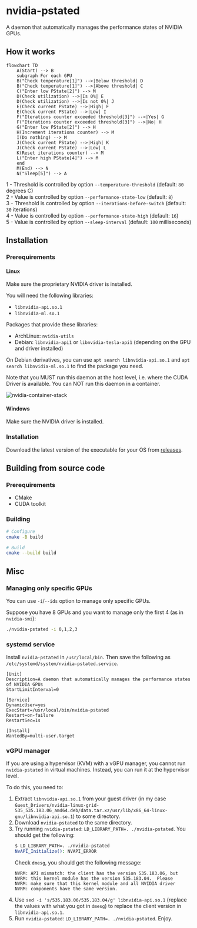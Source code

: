 # nvidia-pstated

A daemon that automatically manages the performance states of NVIDIA GPUs.

## How it works

```mermaid
flowchart TD
    A(Start) --> B
    subgraph For each GPU
    B("Check temperature[1]") -->|Below threshold| D
    B("Check temperature[1]") -->|Above threshold| C
    C("Enter low PState[2]") --> M
    D(Check utilization) -->|Is 0%| E
    D(Check utilization) -->|Is not 0%| J
    E(Check current PState) -->|High| F
    E(Check current PState) -->|Low| I
    F("Iterations counter exceeded threshold[3]") -->|Yes| G
    F("Iterations counter exceeded threshold[3]") -->|No| H
    G("Enter low PState[2]") --> H
    H(Increment iterations counter) --> M
    I(Do nothing) --> M
    J(Check current PState) -->|High| K
    J(Check current PState) -->|Low| L
    K(Reset iterations counter) --> M
    L("Enter high PState[4]") --> M
    end
    M(End) --> N
    N("Sleep[5]") --> A
```

1 - Threshold is controlled by option `--temperature-threshold` (default: `80` degrees C)  
2 - Value is controlled by option `--performance-state-low` (default: `8`)  
3 - Threshold is controlled by option  `--iterations-before-switch` (default: `30` iterations)  
4 - Value is controlled by option `--performance-state-high` (default: `16`)  
5 - Value is controlled by option `--sleep-interval` (default: `100` milliseconds)  

## Installation

### Prerequirements

#### Linux

Make sure the proprietary NVIDIA driver is installed.

You will need the following libraries:

- `libnvidia-api.so.1`
- `libnvidia-ml.so.1`

Packages that provide these libraries:

- ArchLinux: `nvidia-utils`
- Debian: `libnvidia-api1` or `libnvidia-tesla-api1` (depending on the GPU and driver installed)

On Debian derivatives, you can use `apt search libnvidia-api.so.1` and `apt search libnvidia-ml.so.1` to find the package you need.

Note that you MUST run this daemon at the host level, i.e. where the CUDA Driver is available. You can NOT run this daemon in a container.

![nvidia-container-stack](https://cloud.githubusercontent.com/assets/3028125/12213714/5b208976-b632-11e5-8406-38d379ec46aa.png)

#### Windows

Make sure the NVIDIA driver is installed.

### Installation

Download the latest version of the executable for your OS from [releases](https://github.com/sasha0552/nvidia-pstated/releases).

## Building from source code

### Prerequirements

* CMake
* CUDA toolkit

### Building

```sh
# Configure
cmake -B build

# Build
cmake --build build
```

## Misc

### Managing only specific GPUs

You can use `-i`/`--ids` option to manage only specific GPUs.

Suppose you have 8 GPUs and you want to manage only the first 4 (as in `nvidia-smi`):

```sh
./nvidia-pstated -i 0,1,2,3
```

### systemd service

Install `nvidia-pstated` in `/usr/local/bin`. Then save the following as `/etc/systemd/system/nvidia-pstated.service`.

```text
[Unit]
Description=A daemon that automatically manages the performance states of NVIDIA GPUs
StartLimitInterval=0

[Service]
DynamicUser=yes
ExecStart=/usr/local/bin/nvidia-pstated
Restart=on-failure
RestartSec=1s

[Install]
WantedBy=multi-user.target
```

### vGPU manager

If you are using a hypervisor (KVM) with a vGPU manager, you cannot run `nvidia-pstated` in virtual machines. Instead, you can run it at the hypervisor level.

To do this, you need to:
1. Extract `libnvidia-api.so.1` from your guest driver (in my case `Guest_Drivers/nvidia-linux-grid-535_535.183.06_amd64.deb/data.tar.xz/usr/lib/x86_64-linux-gnu/libnvidia-api.so.1`) to some directory.
2. Download `nvidia-pstated` to the same directory.
3. Try running `nvidia-pstated`: `LD_LIBRARY_PATH=. ./nvidia-pstated`.
   You should get the following:
   ```sh
   $ LD_LIBRARY_PATH=. ./nvidia-pstated
   NvAPI_Initialize(): NVAPI_ERROR
   ```
   Check `dmesg`, you should get the following message:
   ```text
   NVRM: API mismatch: the client has the version 535.183.06, but
   NVRM: this kernel module has the version 535.183.04.  Please
   NVRM: make sure that this kernel module and all NVIDIA driver
   NVRM: components have the same version.
   ```
5. Use `sed -i 's/535.183.06/535.183.04/g' libnvidia-api.so.1` (replace the values with what you got in `dmesg`) to replace the client version in `libnvidia-api.so.1`.
6. Run `nvidia-pstated`: `LD_LIBRARY_PATH=. ./nvidia-pstated`. Enjoy.
